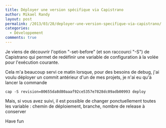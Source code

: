 ```yaml
---
title: Déployer une version spécifique via Capistrano
author: Mikael Randy
layout: post
permalink: /2013/03/28/deployer-une-version-specifique-via-capistrano/
categories:
  - Développement
comments: true
---
```


Je viens de découvrir l'option "-set-before" (et son raccourci "-S") de Capistrano qui permet de redéfinir une variable de configuration à la volée pour l'exécution courante.

Cela m'a beaucoup servi ce matin lorsque, pour des besoins de debug, j'ai voulu déployer un commit antérieur d'un de mes projets, je n'ai eu qu'à lancer la commande 

    cap -S revision=80655da8d80aaaf92ce5357e7828dc09adb00993 deploy

Mais, si vous avez suivi, il est possible de changer ponctuellement toutes les variable : chemin de déploiement, branche, nombre de release à conserver

Have fun
